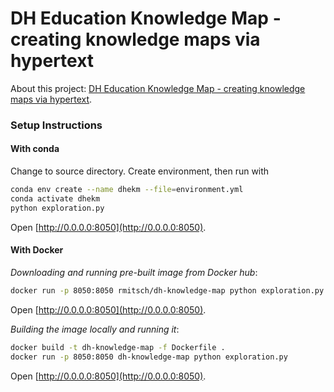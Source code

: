 # DH Education Knowledge Map - creating knowledge maps via hypertext

About this project: [DH Education Knowledge Map - creating knowledge maps via hypertext](https://medium.com/@marta.p/dh-education-knowledge-map-creating-knowledge-webs-via-hypertext-cfb6cc094c17).


### Setup Instructions

#### With conda

Change to source directory. Create environment, then run with
```bash
conda env create --name dhekm --file=environment.yml
conda activate dhekm
python exploration.py
```

Open [http://0.0.0.0:8050](http://0.0.0.0:8050).

#### With Docker 

_Downloading and running pre-built image from Docker hub_:
```bash
docker run -p 8050:8050 rmitsch/dh-knowledge-map python exploration.py
```
Open [http://0.0.0.0:8050](http://0.0.0.0:8050).

_Building the image locally and running it_:
```bash
docker build -t dh-knowledge-map -f Dockerfile .
docker run -p 8050:8050 dh-knowledge-map python exploration.py
```
Open [http://0.0.0.0:8050](http://0.0.0.0:8050).

